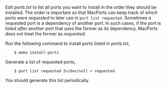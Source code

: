 Edit _ports.txt_ to list all ports you want to install in the order they should
be installed. The order is important so that MacPorts can keep track of which
ports were _requested_ to later use in ``port list requested``. Sometimes a
requested port is a dependency of another port. In such cases, if the port is
listed _after_ another port that uses the former as its dependency, MacPorts
_does not_ treat the former as _requested_.

Run the following command to install ports listed in _ports.txt_,

        $ make install-ports

Generate a list of requested ports,

        $ port list requested 2>/dev/null > requested

You should generate this list periodically.
